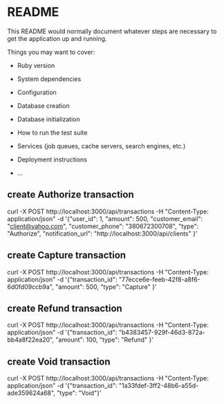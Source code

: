 # README

This README would normally document whatever steps are necessary to get the
application up and running.

Things you may want to cover:

* Ruby version

* System dependencies

* Configuration

* Database creation

* Database initialization

* How to run the test suite

* Services (job queues, cache servers, search engines, etc.)

* Deployment instructions

* ...

## create Authorize transaction
curl -X POST http://localhost:3000/api/transactions -H "Content-Type: application/json" -d '{"user_id": 1, "amount": 500, "customer_email": "client@yahoo.com", "customer_phone": "380672300708", "type": "Authorize", "notification_url": "http://localhost:3000/api/clients" }'

## create Capture transaction
curl -X POST http://localhost:3000/api/transactions -H "Content-Type: application/json" -d '{"transaction_id": "77ecce6e-feeb-42f8-a8f6-6d0fd09ccb9a", "amount": 500, "type": "Capture" }'


## create Refund transaction
curl -X POST http://localhost:3000/api/transactions -H "Content-Type: application/json" -d '{"transaction_id": "b4383457-929f-46d3-872a-bb4a8f22ea20", "amount": 100, "type": "Refund" }'

## create Void transaction
curl -X POST http://localhost:3000/api/transactions -H "Content-Type: application/json" -d '{"transaction_id": "1a33fdef-3ff2-48b6-a55d-ade359624a68", "type": "Void"}'